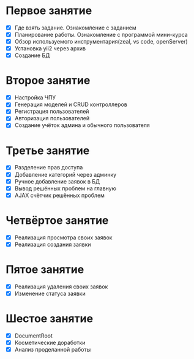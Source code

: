 # Первое занятие
- [x] Где взять задание. Ознакомление с заданием
- [x] Планирование работы. Ознакомление с программой мини-курса
- [x] Обзор используемого инструментария(zeal, vs code, openServer)
- [x] Установка yii2 через архив
- [x] Создание БД

# Второе занятие
- [x] Настройка ЧПУ
- [x] Генерация моделей и CRUD контроллеров
- [x] Регистрация пользователей
- [x] Авторизация пользователей
- [x] Создание учёток админа и обычного пользователя

# Третье занятие
- [x] Разделение прав доступа
- [x] Добавление категорий через админку
- [x] Ручное добавление заявок в БД
- [x] Вывод решённых проблем на главную
- [x] AJAX счётчик решённых проблем

# Четвёртое занятие
- [x] Реализация просмотра своих заявок
- [x] Реализация создания заявки

# Пятое занятие
- [x] Реализация удаления своих заявок
- [x] Изменение статуса заявки

# Шестое занятие
- [x] DocumentRoot
- [x] Косметические доработки
- [x] Анализ проделанной работы
